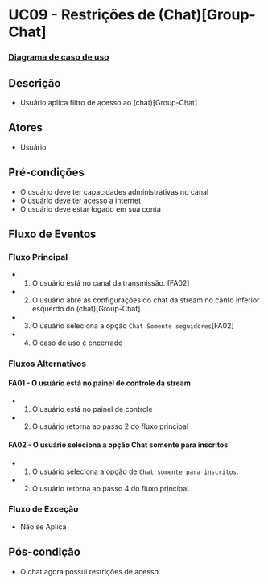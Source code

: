 # UC09 - Restrições de (Chat)[Group-Chat]
### [Diagrama de caso de uso](Diagrama-Restrições-de-Chat)

## Descrição
* Usuário aplica filtro de acesso ao (chat)[Group-Chat]

## Atores
* Usuário 


## Pré-condições
* O usuário deve ter capacidades administrativas no canal
* O usuário deve ter acesso a internet
* O usuário deve estar logado em sua conta

## Fluxo de Eventos
### Fluxo Principal
* 1. O usuário está no canal da transmissão. [FA02]
* 2. O usuário abre as configurações do chat da stream no canto inferior esquerdo do (chat)[Group-Chat]
* 3. O usuário seleciona a opção ```Chat Somente seguidores```[FA02]
* 4. O caso de uso é encerrado

### Fluxos Alternativos
#### FA01 - O usuário está no painel de controle da stream
* 1. O usuário está no painel de controle
* 2. O usuário retorna ao passo 2 do fluxo principal

#### FA02 - O usuário seleciona a opção Chat somente para inscritos
* 1. O usuário seleciona a opção de ```Chat somente para inscritos```.
* 2. O usuário retorna ao passo 4 do fluxo principal.

### Fluxo de Exceção
* Não se Aplica

## Pós-condição
* O chat agora possui restrições de acesso.